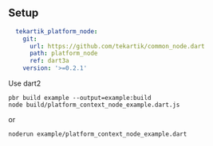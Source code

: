 ## Setup

```yaml
  tekartik_platform_node:
    git:
      url: https://github.com/tekartik/common_node.dart
      path: platform_node
      ref: dart3a
    version: '>=0.2.1'
```
Use dart2

    pbr build example --output=example:build
    node build/platform_context_node_example.dart.js
    
or

    noderun example/platform_context_node_example.dart 

